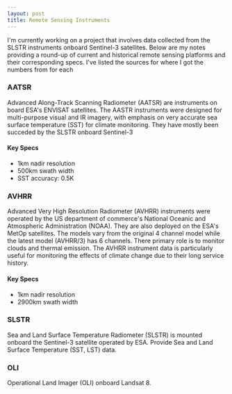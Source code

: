 ```yaml
---
layout: post
title: Remote Sensing Instruments
---
```


I'm currently working on a project that involves data collected from the SLSTR
instruments onboard Sentinel-3 satellites. Below are my notes providing a
round-up of current and historical remote sensing platforms and their
corresponding specs. I've listed the sources for where I got the numbers from
for each 

### AATSR
Advanced Along-Track Scanning Radiometer (AATSR) are instruments on board ESA's
ENVISAT satellites. The AASTR instruments were designed for multi-purpose
visual and IR imagery, with emphasis on very accurate sea surface temperature
(SST) for climate monitoring. They have mostly been succeded by the SLSTR
onboard Sentinel-3

#### Key Specs
 - 1km nadir resolution
 - 500km swath width
 - SST accuracy: 0.5K

### AVHRR 
Advanced Very High Resolution Radiometer (AVHRR) instruments were operated by
the US department of commerce's National Oceanic and Atmospheric Administration
(NOAA). They are also deployed on the ESA's MetOp satellites. The models vary
from the original 4 channel model while the latest model (AVHRR/3) has 6
channels. There primary role is to monitor clouds and thermal emission. The
AVHRR instrument data is particularly useful for monitoring the effects of
climate change due to their long service history.

#### Key Specs
 - 1km nadir resolution
 - 2900km swath width

### SLSTR
Sea and Land Surface Temperature Radiometer (SLSTR) is mounted onboard the
Sentinel-3 satellite operated by ESA. Provide Sea and Land Surface Temperature
(SST, LST) data.

### OLI 
Operational Land Imager (OLI) onboard Landsat 8.

